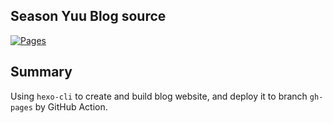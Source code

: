 Season Yuu Blog source
--------

[![Pages](https://github.com/seasonyuu/seasonyuu.github.io/actions/workflows/pages.yml/badge.svg?branch=main)](https://github.com/seasonyuu/seasonyuu.github.io/actions/workflows/pages.yml)

Summary
--------

Using `hexo-cli` to create and build blog website, and deploy it to branch `gh-pages` by GitHub Action.